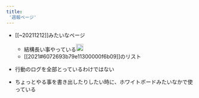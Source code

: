```yaml
---
title:
 '週報ページ'
---
```


- [[~20211212]]みたいなページ
    - 結構長い事やっている<img src='https://scrapbox.io/api/pages/blu3mo-public/blu3mo/icon' alt='blu3mo.icon' height="19.5"/>
    - [[2021#6072693b79e11300000f6b09]]のリスト

- 行動のログを全部とっているわけではない
- ちょっとやる事を書き出したりしたい時に、ホワイトボードみたいなかで使っている

